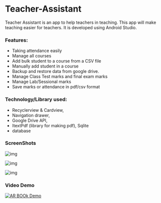 # Teacher-Assistant
Teacher Assistant is an app to help teachers in teaching. This app will make teaching easier for teachers.  It is 
developed using Android Studio.
### Features:
*  Taking attendance easily
*  Manage all courses
*  Add bulk student to a course from a CSV file
*  Manually add student in a course
*  Backup and restore data from google drive.
*  Manage Class Test marks and final exam marks
*  Manage Lab/Sessional marks
*  Save marks or attendance in pdf/csv format
### Technology/Library used:
* Recyclerview  &  Cardview,  
* Navigation  drawer,  
* Google  Drive  API,  
* ItextPdf  (library  for  making  pdf),  Sqlite 
* database

### ScreenShots
![img](https://image.ibb.co/m1OmAf/Picture1.png)

![img](https://image.ibb.co/bYhPwL/Picture2.png)

![img](https://image.ibb.co/jT1v30/Picture3.png)

### Video Demo

[![AR BOOk Demo](https://img.youtube.com/vi/oap5z6zhpIw/0.jpg)](https://youtu.be/oap5z6zhpIw)





